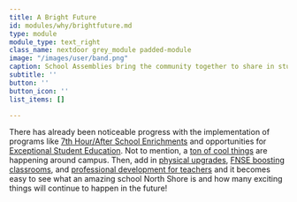 ```yaml
---
title: A Bright Future
id: modules/why/brightfuture.md
type: module
module_type: text_right
class_name: nextdoor grey_module padded-module
image: "/images/user/band.png"
caption: School Assemblies bring the community together to share in student successes, faculty appreciation, and a good dose of fun!
subtitle: ''
button: ''
button_icon: ''
list_items: []

---
```

There has already been noticeable progress with the implementation of programs like [7th Hour/After School Enrichments](/nse#7<sup>th</sup>Hour) and opportunities for [Exceptional Student Education](/nse#ExceptionalStudentsEducation). Not to mention, a [ton of cool things](/nse#Highlights) are happening around campus. Then, add in [physical upgrades](/faq/#nse0), [FNSE boosting classrooms](/faq/#fnse3), and [professional development for teachers](/faq/#fnse2) and it becomes easy to see what an amazing school North Shore is and how many exciting things will continue to happen in the future! 